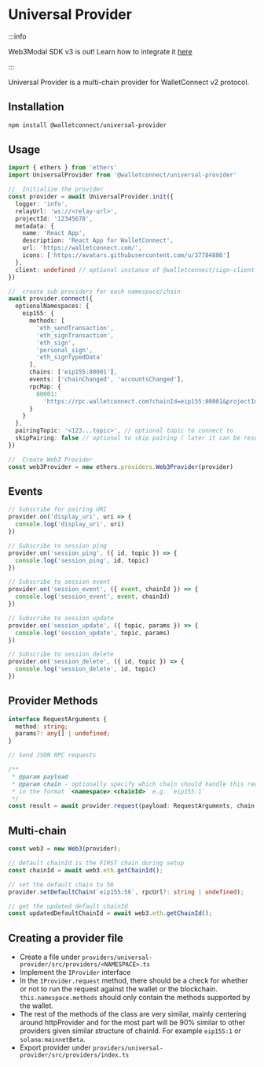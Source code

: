 # Universal Provider

:::info

Web3Modal SDK v3 is out! Learn how to integrate it [here](../../web3modal/about.mdx)

:::

Universal Provider is a multi-chain provider for WalletConnect v2 protocol.

## Installation

```bash npm2yarn
npm install @walletconnect/universal-provider
```

## Usage

```typescript
import { ethers } from 'ethers'
import UniversalProvider from '@walletconnect/universal-provider'

//  Initialize the provider
const provider = await UniversalProvider.init({
  logger: 'info',
  relayUrl: 'ws://<relay-url>',
  projectId: '12345678',
  metadata: {
    name: 'React App',
    description: 'React App for WalletConnect',
    url: 'https://walletconnect.com/',
    icons: ['https://avatars.githubusercontent.com/u/37784886']
  },
  client: undefined // optional instance of @walletconnect/sign-client
})

//  create sub providers for each namespace/chain
await provider.connect({
  optionalNamespaces: {
    eip155: {
      methods: [
        'eth_sendTransaction',
        'eth_signTransaction',
        'eth_sign',
        'personal_sign',
        'eth_signTypedData'
      ],
      chains: ['eip155:80001'],
      events: ['chainChanged', 'accountsChanged'],
      rpcMap: {
        80001:
          'https://rpc.walletconnect.com?chainId=eip155:80001&projectId=<your walletconnect project id>'
      }
    }
  },
  pairingTopic: '<123...topic>', // optional topic to connect to
  skipPairing: false // optional to skip pairing ( later it can be resumed by invoking .pair())
})

//  Create Web3 Provider
const web3Provider = new ethers.providers.Web3Provider(provider)
```

## Events

```typescript
// Subscribe for pairing URI
provider.on('display_uri', uri => {
  console.log('display_uri', uri)
})

// Subscribe to session ping
provider.on('session_ping', ({ id, topic }) => {
  console.log('session_ping', id, topic)
})

// Subscribe to session event
provider.on('session_event', ({ event, chainId }) => {
  console.log('session_event', event, chainId)
})

// Subscribe to session update
provider.on('session_update', ({ topic, params }) => {
  console.log('session_update', topic, params)
})

// Subscribe to session delete
provider.on('session_delete', ({ id, topic }) => {
  console.log('session_delete', id, topic)
})
```

## Provider Methods

```typescript
interface RequestArguments {
  method: string;
  params?: any[] | undefined;
}

// Send JSON RPC requests

/**
 * @param payload
 * @param chain - optionally specify which chain should handle this request
 * in the format `<namespace>:<chainId>` e.g. `eip155:1`
 */
const result = await provider.request(payload: RequestArguments, chain: string | undefined);
```

## Multi-chain

```typescript
const web3 = new Web3(provider);

// default chainId is the FIRST chain during setup
const chainId = await web3.eth.getChainId();

// set the default chain to 56
provider.setDefaultChain(`eip155:56`, rpcUrl?: string | undefined);

// get the updated default chainId
const updatedDefaultChainId = await web3.eth.getChainId();

```

## Creating a provider file

- Create a file under `providers/universal-provider/src/providers/<NAMESPACE>.ts`
- Implement the `IProvider` interface
- In the `IProvider.request` method, there should be a check for whether or not
  to run the request against the wallet or the blockchain.
  `this.namespace.methods` should only contain the methods supported by the
  wallet.
- The rest of the methods of the class are very similar, mainly centering around
  httpProvider and for the most part will be 90% similar to other providers
  given similar structure of chainId. For example `eip155:1` or
  `solana:mainnetBeta`.
- Export provider under `providers/universal-provider/src/providers/index.ts`
